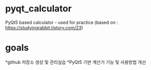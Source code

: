 # pyqt_calculator
PyQt5 based calculator - used for practice
(based on : https://studyingrabbit.tistory.com/23)

# goals
*github 저장소 생성 및 관리실습
*PyQt5 기반 계산기 기능 및 사용방법 개선


